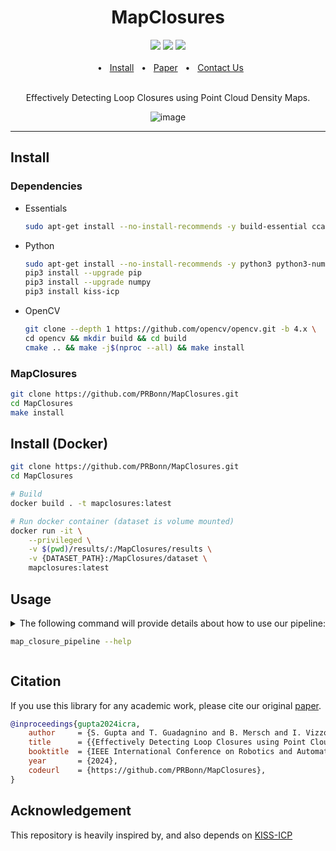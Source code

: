 <div align="center">
    <h1>MapClosures</h1>
    <a href="https://github.com/PRBonn/MapClosures/releases"><img src="https://img.shields.io/github/v/release/PRBonn/MapClosures?label=version" /></a>
    <a href="https://github.com/PRBonn/MapClosures/blob/main/LICENSE"><img src=https://img.shields.io/badge/license-MIT-green" /></a>
    <a href="https://github.com/PRBonn/MapClosures/blob/main/"><img src="https://img.shields.io/badge/Linux-FCC624?logo=linux&logoColor=black" /></a>
    <br />
    <br />
    <span>&nbsp;&nbsp;•&nbsp;&nbsp;</span>
    <a href="https://github.com/PRBonn/MapClosures/blob/main/README.md#Install">Install</a>
    <span>&nbsp;&nbsp;•&nbsp;&nbsp;</span>
    <a href=https://www.ipb.uni-bonn.de/wp-content/papercite-data/pdf/gupta2024icra.pdf>Paper</a>
    <span>&nbsp;&nbsp;•&nbsp;&nbsp;</span>
    <a href=https://github.com/PRBonn/MapClosures/issues>Contact Us</a>
  <br />
  <br />
  
Effectively Detecting Loop Closures using Point Cloud Density Maps.

<p align="center">
    
![image](https://github.com/PRBonn/MapClosures/assets/28734882/18d5ee54-61a9-4d9f-87f2-8aba16de0f75)
</p>
</div>
<hr />

## Install

### Dependencies
- Essentials
    ```sh
    sudo apt-get install --no-install-recommends -y build-essential ccache clang-format git cmake pybind11-dev
    ```
- Python
    ```sh
    sudo apt-get install --no-install-recommends -y python3 python3-numpy python3-pip
    pip3 install --upgrade pip
    pip3 install --upgrade numpy
    pip3 install kiss-icp
    ```
- OpenCV
    ```sh
    git clone --depth 1 https://github.com/opencv/opencv.git -b 4.x \
    cd opencv && mkdir build && cd build
    cmake .. && make -j$(nproc --all) && make install
    ```
### MapClosures
```sh
git clone https://github.com/PRBonn/MapClosures.git
cd MapClosures
make install
```

## Install (Docker)

```sh
git clone https://github.com/PRBonn/MapClosures.git
cd MapClosures

# Build
docker build . -t mapclosures:latest

# Run docker container (dataset is volume mounted)
docker run -it \
    --privileged \
    -v $(pwd)/results/:/MapClosures/results \
    -v {DATASET_PATH}:/MapClosures/dataset \
    mapclosures:latest
```

## Usage
<details>
<summary>
The following command will provide details about how to use our pipeline:

```sh
map_closure_pipeline --help
```
</summary>

![CLI_usage](https://github.com/PRBonn/MapClosures/assets/28734882/6dc885d2-e0fc-4aa4-b5b0-be8a98ed6ff9)
</details>


## Citation

If you use this library for any academic work, please cite our original [paper](https://www.ipb.uni-bonn.de/wp-content/papercite-data/pdf/gupta2024icra.pdf).

```bibtex
@inproceedings{gupta2024icra,
    author     = {S. Gupta and T. Guadagnino and B. Mersch and I. Vizzo and C. Stachniss},
    title      = {{Effectively Detecting Loop Closures using Point Cloud Density Maps}},
    booktitle  = {IEEE International Conference on Robotics and Automation (ICRA)},
    year       = {2024},
    codeurl    = {https://github.com/PRBonn/MapClosures},
}
```

## Acknowledgement

This repository is heavily inspired by, and also depends on [KISS-ICP](https://github.com/PRBonn/kiss-icp)
